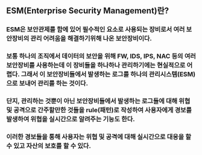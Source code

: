 ## ESM(Enterprise Security Management)란?
### ESM은 보안관제를 함에 있어 필수적인 요소로 사용되는 장비로서 여러 보안장비의 관리 어려움을 해결하기위해 나온 보안장비이다.
### 보통 하나의 조직에서 데이터의 보안을 위해 FW, IDS, IPS, NAC 등의 여러 보안장비를 사용하는데 이 장비들을 하나하나 관리하기에는 현실적으로 어렵다. 그래서 이 보안장비들에서 발생하는 로그를 하나의 관리시스템(ESM)으로 보내어 관리를 하는 것이다.
### 단지, 관리하는 것뿐이 아닌 보안장비들에서 발생하는 로그들에 대해 위협 및 공격으로 간주할만한 것들을 rule(패턴)로 작성하여 사용자에게 경보를 발생하여 위협을 실시간으로 알려주는 기능도 한다.
### 이러한 경보들을 통해 사용자는 위협 및 공격에 대해 실시간으로 대응을 할 수 있고 자산의 보호를 할 수 있다.
